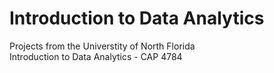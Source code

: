 # Introduction to Data Analytics
Projects from the Universtity of North Florida
<br />
Introduction to Data Analytics - CAP 4784
